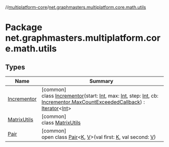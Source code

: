 //[multiplatform-core](../../index.md)/[net.graphmasters.multiplatform.core.math.utils](index.md)

# Package net.graphmasters.multiplatform.core.math.utils

## Types

| Name | Summary |
|---|---|
| [Incrementor](-incrementor/index.md) | [common]<br>class [Incrementor](-incrementor/index.md)(start: [Int](https://kotlinlang.org/api/latest/jvm/stdlib/kotlin/-int/index.html), max: [Int](https://kotlinlang.org/api/latest/jvm/stdlib/kotlin/-int/index.html), step: [Int](https://kotlinlang.org/api/latest/jvm/stdlib/kotlin/-int/index.html), cb: [Incrementor.MaxCountExceededCallback](-incrementor/-max-count-exceeded-callback/index.md)) : [Iterator](https://kotlinlang.org/api/latest/jvm/stdlib/kotlin.collections/-iterator/index.html)&lt;[Int](https://kotlinlang.org/api/latest/jvm/stdlib/kotlin/-int/index.html)&gt; |
| [MatrixUtils](-matrix-utils/index.md) | [common]<br>class [MatrixUtils](-matrix-utils/index.md) |
| [Pair](-pair/index.md) | [common]<br>open class [Pair](-pair/index.md)&lt;[K](-pair/index.md), [V](-pair/index.md)&gt;(val first: [K](-pair/index.md), val second: [V](-pair/index.md)) |
